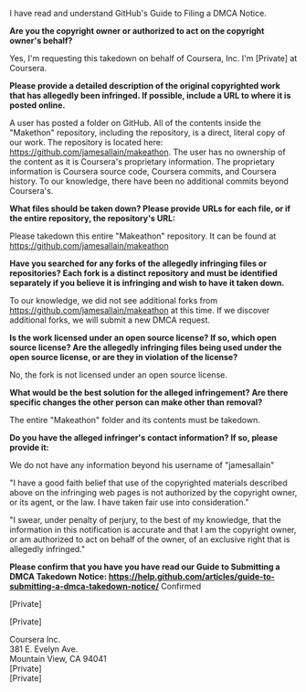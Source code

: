 I have read and understand GitHub's Guide to Filing a DMCA Notice.

**Are you the copyright owner or authorized to act on the copyright owner's behalf?** 

Yes, I'm requesting this takedown on behalf of Coursera, Inc. I'm [Private] at Coursera.

**Please provide a detailed description of the original copyrighted work that has allegedly been infringed. If possible, include a URL to where it is posted online.**

A user has posted a folder on GitHub. All of the contents inside the "Makethon" repository, including the repository, is a direct, literal copy of our work. The repository is located here: https://github.com/jamesallain/makeathon. The user has no ownership of the content as it is Coursera's proprietary information. The proprietary information is Coursera source code, Coursera commits, and Coursera history. To our knowledge, there have been no additional commits beyond Coursera's.

**What files should be taken down? Please provide URLs for each file, or if the entire repository, the repository's URL:**

Please takedown this entire "Makeathon" repository. It can be found at https://github.com/jamesallain/makeathon

**Have you searched for any forks of the allegedly infringing files or repositories? Each fork is a distinct repository and must be identified separately if you believe it is infringing and wish to have it taken down.**

To our knowledge, we did not see additional forks from https://github.com/jamesallain/makeathon at this time. If we discover additional forks, we will submit a new DMCA request.

**Is the work licensed under an open source license? If so, which open source license? Are the allegedly infringing files being used under the open source license, or are they in violation of the license?**

No, the fork is not licensed under an open source license.

**What would be the best solution for the alleged infringement? Are there specific changes the other person can make other than removal?**

The entire "Makeathon" folder and its contents must be takedown.

**Do you have the alleged infringer's contact information? If so, please provide it:**

We do not have any information beyond his username of "jamesallain"

"I have a good faith belief that use of the copyrighted materials described above on the infringing web pages is not authorized by the copyright owner, or its agent, or the law. I have taken fair use into consideration."

"I swear, under penalty of perjury, to the best of my knowledge, that the information in this notification is accurate and that I am the copyright owner, or am authorized to act on behalf of the owner, of an exclusive right that is allegedly infringed."

**Please confirm that you have you have read our Guide to Submitting a DMCA Takedown Notice: https://help.github.com/articles/guide-to-submitting-a-dmca-takedown-notice/**
Confirmed

[Private]

[Private]

Coursera Inc.  
381 E. Evelyn Ave.  
Mountain View, CA 94041  
[Private]  
[Private]
